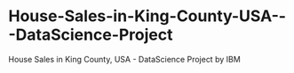 # House-Sales-in-King-County-USA---DataScience-Project
House Sales in King County, USA - DataScience Project by IBM
